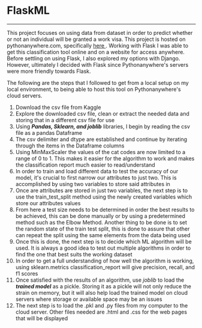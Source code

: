 # FlaskML
---
<p>
  This project focuses on using data from dataset in order to predict whether or not an individual will be granted a work visa.
  This project is hosted on pythonanywhere.com, specifically <a href="http://sbosq.pythonanywhere.com/"> here </a>. Working with Flask I was able to get this classification tool online and on a website for access anywhere.
  Before settling on using Flask, I also explored my options with Django. However, ultimately I decided with Flask since Pythonanywhere's servers were more friendly towards Flask. <br>
</p>
<p>
  The following are the steps that I followed to get from a local setup on my local environment, to being able to host this tool on Pythonanywhere's cloud servers.
  <ol>
    <li>
      Download the csv file from Kaggle
    </li>
    <li>
      Explore the downloaded csv file, clean or extract the needed data and storing that in a different csv file for use
    </li>
    <li>
      Using <b><i>Pandas, Sklearn, and joblib</i></b> libraries, I begin by reading the csv file as a pandas Dataframe
    </li>
    <li>
      The csv delimiter and dtype are established and continue by iterating through the items in the Dataframe columns
    </li>
    <li>
      Using MinMaxScaler the values of the cat codes are now limited to a range of 0 to 1. This makes it easier for the algorithm to work and makes the classification report much easier to read/understand
    </li>
    <li>
      In order to train and load different data to test the accuracy of our model, it's crucial to first narrow our attributes to just two. This is accomplished by using two variables to store said attributes in
    </li>
    <li>
      Once are attributes are stored in just two variables, the next step is to use the train_test_split method using the newly created variables which store our attributes values
    </li>
    <li>
      From here a test size needs to be determined in order the best results to be achieved, this can be done manually or by using a predetermined method such as the Elbow Method. Another thing to be done is
      to set the random state of the train test split, this is done to assure that other can repeat the split using the same elements from the data being used
    </li>
    <li>
      Once this is done, the next step is to decide which ML algorithm will be used. It is always a good idea to test out multiple algorithms in order to find the one that best suits the working dataset
    </li>
    <li>
      In order to get a full understanding of how well the algorithm is working, using sklearn.metrics classification_report will give precision, recall, and f1 scores
    </li>
    <li>
      Once satisfied with the results of an algorithm, use <i>joblib</i> to load the <b><i>trained model</i></b> as a pickle. Storing it as a pickle will not only reduce the strain on memory, but it will also help
      load the trained model on cloud servers where storage or available space may be an issues
    </li>
    <li>
      The next step is to load the .pkl and .py files from my computer to the cloud server. Other files needed are .html and .css for the web pages that will be displayed
    </li>
  </ol>
</p>
